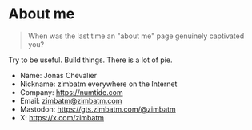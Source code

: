 # About me

> When was the last time an "about me" page genuinely captivated you?

Try to be useful. Build things. There is a lot of pie.

- Name: Jonas Chevalier
- Nickname: zimbatm everywhere on the Internet
- Company: <https://numtide.com>
- Email: [zimbatm@zimbatm.com](mailto:zimbatm@zimbatm.com)
- Mastodon: <https://gts.zimbatm.com/@zimbatm>
- X: <https://x.com/zimbatm>
